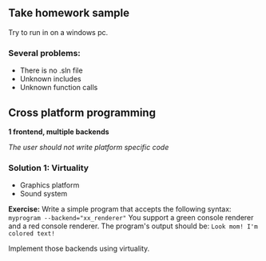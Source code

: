 ## Take homework sample

Try to run in on a windows pc.


### Several problems:

* There is no .sln file
* Unknown includes
* Unknown function calls



## Cross platform programming

**1 frontend, multiple backends**

_The user should not write platform specific code_


### Solution 1: Virtuality

* Graphics platform
* Sound system

**Exercise:**
Write a simple program that accepts the following syntax:
`myprogram --backend="xx_renderer"`
You support a green console renderer and a red console renderer.
The program's output should be:
`Look mom! I'm colored text!`

Implement those backends using virtuality.
